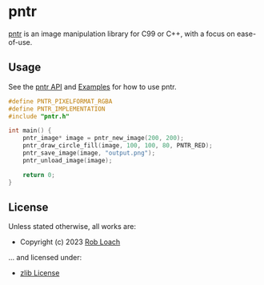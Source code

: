 # pntr

[pntr](https://github.com/robloach/pntr) is an image manipulation library for C99 or C++, with a focus on ease-of-use.

## Usage

See the [pntr API](group__pntr.html) and [Examples](Examples.html) for how to use pntr.

``` c
#define PNTR_PIXELFORMAT_RGBA
#define PNTR_IMPLEMENTATION
#include "pntr.h"

int main() {
    pntr_image* image = pntr_new_image(200, 200);
    pntr_draw_circle_fill(image, 100, 100, 80, PNTR_RED);
    pntr_save_image(image, "output.png");
    pntr_unload_image(image);

    return 0;
}
```

## License

Unless stated otherwise, all works are:

- Copyright (c) 2023 [Rob Loach](https://robloach.net)

... and licensed under:

- [zlib License](LICENSE.md)
